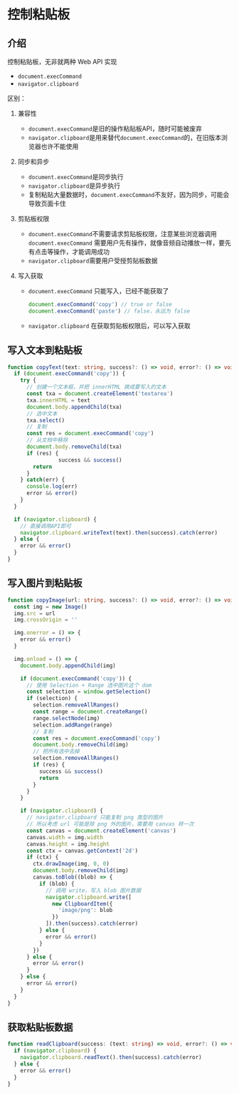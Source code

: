 # 控制粘贴板

## 介绍

控制粘贴板，无非就两种 Web API 实现

- `document.execCommand`
- `navigator.clipboard`

区别：

1. 兼容性

   - `document.execCommand`是旧的操作粘贴板API，随时可能被废弃
   - `navigator.clipboard`是用来替代`document.execCommand`的，在旧版本浏览器也许不能使用

2. 同步和异步

   - `document.execCommand`是同步执行
   - `navigator.clipboard`是异步执行
   - 复制粘贴大量数据时，`document.execCommand`不友好，因为同步，可能会导致页面卡住

3. 剪贴板权限

   - `document.execCommand`不需要请求剪贴板权限，注意某些浏览器调用 `document.execCommand` 需要用户先有操作，就像音频自动播放一样，要先有点击等操作，才能调用成功
   - `navigator.clipboard`需要用户受授剪贴板数据

4. 写入获取

   - `document.execCommand` 只能写入，已经不能获取了

     ```js
     document.execCommand('copy') // true or false
     document.execCommand('paste') // false，永远为 false
     ```

   - `navigator.clipboard` 在获取剪贴板权限后，可以写入获取

## 写入文本到粘贴板

```typescript
function copyText(text: string, success?: () => void, error?: () => void) {
  if (document.execCommand('copy')) {
    try {
      // 创建一个文本框，并把 innerHTML 换成要写入的文本
      const txa = document.createElement('textarea')
      txa.innerHTML = text
      document.body.appendChild(txa)
      // 选中文本
      txa.select()
      // 复制
      const res = document.execCommand('copy')
      // 从文档中移除
      document.body.removeChild(txa)
      if (res) {
				success && success()
      	return
      }
    } catch(err) {
      console.log(err)
      error && error()
    }
  }

  if (navigator.clipboard) {
    // 直接调用API即可
    navigator.clipboard.writeText(text).then(success).catch(error)
  } else {
    error && error()
  }
}
```

## 写入图片到粘贴板

```typescript
function copyImage(url: string, success?: () => void, error?: () => void) {
  const img = new Image()
  img.src = url
  img.crossOrigin = ''

  img.onerror = () => {
    error && error()
  }

  img.onload = () => {
    document.body.appendChild(img)

    if (document.execCommand('copy')) {
      // 使用 Selection + Range 选中图片这个 dom
      const selection = window.getSelection()
      if (selection) {
        selection.removeAllRanges()
        const range = document.createRange()
        range.selectNode(img)
        selection.addRange(range)
        // 复制
        const res = document.execCommand('copy')
        document.body.removeChild(img)
        // 把所有选中去掉
        selection.removeAllRanges()
        if (res) {
          success && success()
          return
        }
      }
    }

    if (navigator.clipboard) {
      // navigator.clipboard 只能复制 png 类型的图片
      // 所以考虑 url 可能是除 png 外的图片，需要用 canvas 转一次
      const canvas = document.createElement('canvas')
      canvas.width = img.width
      canvas.height = img.height
      const ctx = canvas.getContext('2d')
      if (ctx) {
        ctx.drawImage(img, 0, 0)
        document.body.removeChild(img)
        canvas.toBlob((blob) => {
          if (blob) {
            // 调用 write，写入 blob 图片数据
            navigator.clipboard.write([
              new ClipboardItem({
                'image/png': blob
              })
            ]).then(success).catch(error)
          } else {
            error && error()
          }
        })
      } else {
        error && error()
      }
    } else {
      error && error()
    }
  }
}
```

## 获取粘贴板数据

```typescript
function readClipboard(success: (text: string) => void, error?: () => void) {
  if (navigator.clipboard) {
    navigator.clipboard.readText().then(success).catch(error)
  } else {
    error && error()
  }
}
```





